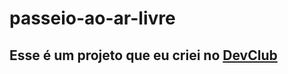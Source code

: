 # passeio-ao-ar-livre

<h2>Esse é um projeto que eu criei no <a href="https://rodolfomori.com.br/devclub">DevClub</a></h2>
